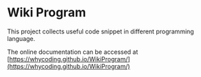 # Wiki Program

This project collects useful code snippet in different programming language. 

The online documentation can be accessed at [https://whycoding.github.io/WikiProgram/](https://whycoding.github.io/WikiProgram/)
